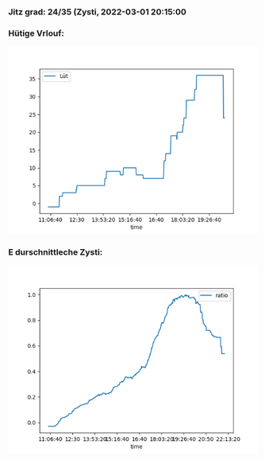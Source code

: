 ### Jitz grad: 24/35 (Zysti, 2022-03-01 20:15:00

### Hütige Vrlouf:
![Graph](Today.png)

### E durschnittleche Zysti:
![Graph](Zysti.png)